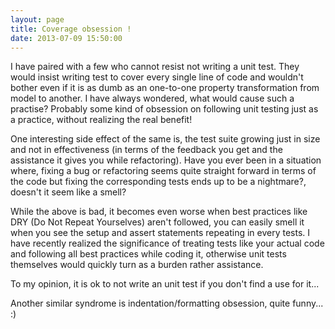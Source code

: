 ```yaml
---
layout: page
title: Coverage obsession !
date: 2013-07-09 15:50:00
---
```


I have paired with a few who cannot resist not writing a unit test. They would insist writing test to cover every single line of
code<!--rm--> and wouldn't bother even if it is as dumb as an one-to-one property transformation from model to another.  I have always
wondered, what would cause such a practise? Probably some kind of obsession on following unit testing just as a practice,
without realizing the real benefit!

One interesting side effect of the same is, the test suite growing just in size and not in effectiveness (in terms of
the feedback you get and the assistance it gives you while refactoring). Have you ever been in a situation
where, fixing a bug or refactoring seems quite straight forward in terms of the code but fixing the corresponding tests
ends up to be a nightmare?, doesn't it seem like a smell?

While the above is bad, it becomes even worse when best practices like DRY (Do Not Repeat Yourselves) aren't followed, you can
easily smell it when you see the setup and assert statements repeating in every tests. I have recently realized the significance
of treating tests like your actual code and following all best practices while coding it, otherwise unit tests themselves would
quickly turn as a burden rather assistance.

To my opinion, it is ok to not write an unit test if you don't find a use for it...

Another similar syndrome is indentation/formatting obsession, quite funny... :)